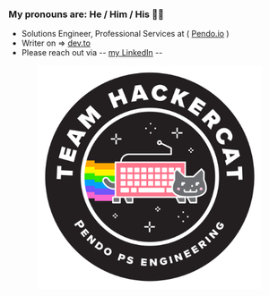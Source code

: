 ### My pronouns are: He / Him / His 👋🏽

- Solutions Engineer, Professional Services at ( [Pendo.io](https://www.pendo.io/) )
- Writer on => [dev.to](https://dev.to/krtb)
- Please reach out via -- [my LinkedIn](https://www.linkedin.com/in/kurt-bauer/) --

<div align="center">
  <img src="./2022-05-06_team_hackercat.png" width="400" height="400" />
</div>
